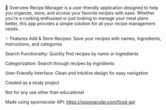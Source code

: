 📌 Overview
Recipe Manager is a user-friendly application designed to help you organize, store, and access your favorite recipes with ease. Whether you're a cooking enthusiast or just looking to manage your meal plans better, this app provides a simple solution for all your recipe management needs.

✨ Features
Add & Store Recipes: Save your recipes with names, ingredients, instructions, and categories

Search Functionality: Quickly find recipes by name or ingredients

Categorization: Search through recipes by ingridients

User-Friendly Interface: Clean and intuitive design for easy navigation

Created as a study project

Not for any use other than educational

Made using spoonacular API: https://spoonacular.com/food-api

